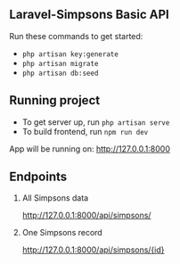 ## Laravel-Simpsons Basic API

Run these commands to get started:

- `php artisan key:generate`
- `php artisan migrate`
- `php artisan db:seed`

## Running project

- To get server up, run `php artisan serve`
- To build frontend, run `npm run dev`

App will be running on: http://127.0.0.1:8000 

## Endpoints

1. All Simpsons data

    http://127.0.0.1:8000/api/simpsons/

2. One Simpsons record

   http://127.0.0.1:8000/api/simpsons/{id}
